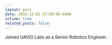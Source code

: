 ```yaml
---
layout: post
date: 2022-12-01 07:59:00-0400
inline: true
related_posts: false
---
```


Joined UAVIO Labs as a Senior Robotics Engineer.
